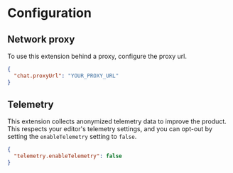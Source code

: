 # Configuration

## Network proxy

To use this extension behind a proxy, configure the proxy url.

```json
{
  "chat.proxyUrl": "YOUR_PROXY_URL"
}
```

## Telemetry

This extension collects anonymized telemetry data to improve the product. This respects your editor's telemetry settings, and you can opt-out by setting the `enableTelemetry` setting to `false`.

```json
{
  "telemetry.enableTelemetry": false
}
```
